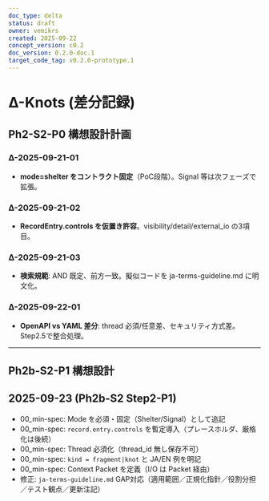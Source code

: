```yaml
---
doc_type: delta
status: draft
owner: vemikrs
created: 2025-09-22
concept_version: c0.2
doc_version: 0.2.0-doc.1
target_code_tag: v0.2.0-prototype.1
---
```


# Δ-Knots (差分記録)

## Ph2-S2-P0 構想設計計画

### Δ-2025-09-21-01
- **mode=shelter をコントラクト固定**（PoC段階）。Signal 等は次フェーズで拡張。

### Δ-2025-09-21-02
- **RecordEntry.controls を仮置き許容**。visibility/detail/external_io の3項目。

### Δ-2025-09-21-03
- **検索規範**: AND 既定、前方一致。擬似コードを ja-terms-guideline.md に明文化。

### Δ-2025-09-22-01
- **OpenAPI vs YAML 差分**: thread 必須/任意差、セキュリティ方式差。Step2.5で整合処理。

---

## Ph2b-S2-P1 構想設計

## 2025-09-23 (Ph2b-S2 Step2-P1)
- 00_min-spec: Mode を必須・固定（Shelter/Signal）として追記
- 00_min-spec: `record.entry.controls` を暫定導入（プレースホルダ、厳格化は後続）
- 00_min-spec: Thread 必須化（thread_id 無し保存不可）
- 00_min-spec: `kind = fragment|knot` と JA/EN 例を明記
- 00_min-spec: Context Packet を定義（I/O は Packet 経由）
- 修正: `ja-terms-guideline.md` GAP対応（適用範囲／正規化指針／役割分担／テスト観点／更新注記）

